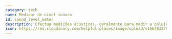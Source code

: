 ```yaml
---
category: tech
name: Medidor de nível sonoro
id: sound_level_meter
description: Efectua medições acústicas, geralmente para medir a poluição sonora.
icon: https://res.cloudinary.com/helpful-places/image/upload/v1664832797/dtpr-icons/tech/sound_hgifcz.svg
---
```

